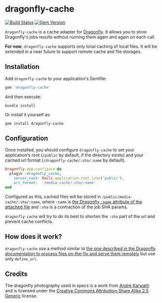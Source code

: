 # dragonfly-cache

[![Build Status](https://travis-ci.com/notus-sh/dragonfly-cache.svg?branch=master)](https://travis-ci.com/notus-sh/dragonfly-cache)
[![Gem Version](https://badge.fury.io/rb/dragonfly-cache.svg)](https://badge.fury.io/rb/dragonfly-cache)

`dragonfly-cache` is a cache adapter for [Dragonfly](http://markevans.github.io/dragonfly/). It allows you to store Dragonfly's jobs results without running them again and again on each call. 

**For now**, `dragonfly-cache` supports only local caching of local files. It will be extended in a near future to support remote cache and file storages. 

## Installation

Add `dragonfly-cache` to your application's Gemfile:

```ruby
gem 'dragonfly-cache'
```

And then execute:

```shell
bundle install
```

Or install it yourself as:

```shell
gem install dragonfly-cache
```

## Configuration

Once installed, you should configure `dragonfly-cache` to set your application's root (`/public` by default, if the directory exists) and your cached url format (`/dragonfly-cache/:sha/:name` by default).

```ruby
Dragonfly.app.configure do
  plugin :dragonfly_cache,
    server_root: Rails.application.root.join('public'),
    url_format:  '/media-cache/:sha/:name'
end
```

Configured as this, cached files will be stored in `/public/media-cache/:sha/:name`, where `:name` is [the Dragonfly `:name` attribute of the attached file](http://markevans.github.io/dragonfly/models#name-and-extension) and `:sha` is a contraction of the job SHA params.

`dragonfly-cache` will try to do its best to shorten the `:sha` part of the url and prevent cache conflicts.

## How does it work?

`dragonfly-cache` use a method similar to [the one described in the Dragonfly documentation to process files on-the-fly and serve them remotely](http://markevans.github.io/dragonfly/cache#processing-on-the-fly-and-serving-remotely) but use only `define_url`. 

## Credits

The dragonfly photography used in specs is a work from [André Karwath](https://commons.wikimedia.org/wiki/User:Aka) and is licensed under the [Creative Commons Attribution-Share Alike 2.5 Generic](https://creativecommons.org/licenses/by-sa/2.5/deed.en) license.
